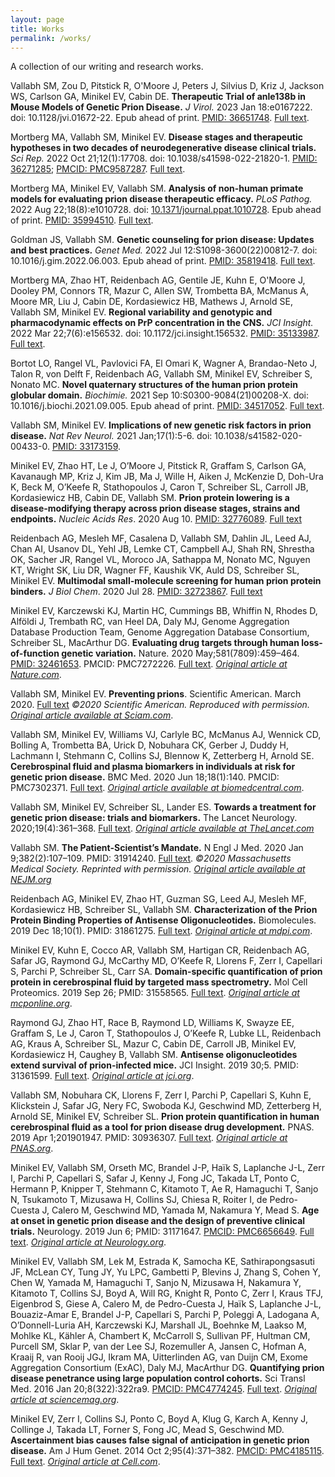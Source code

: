 ```yaml
---
layout: page
title: Works
permalink: /works/
---
```


A collection of our writing and research works.

Vallabh SM, Zou D, Pitstick R, O'Moore J, Peters J, Silvius D, Kriz J, Jackson WS, Carlson GA, Minikel EV, Cabin DE. **Therapeutic Trial of anle138b in Mouse Models of Genetic Prion Disease.** _J Virol._ 2023 Jan 18:e0167222. doi: 10.1128/jvi.01672-22. Epub ahead of print. [PMID: 36651748](https://pubmed.ncbi.nlm.nih.gov/36651748/). [Full text](/works/vallabh-2023-therapeutic-trial-of-anle138b.pdf).

Mortberg MA, Vallabh SM, Minikel EV. **Disease stages and therapeutic hypotheses in two decades of neurodegenerative disease clinical trials.** _Sci Rep._ 2022 Oct 21;12(1):17708. doi: 10.1038/s41598-022-21820-1. [PMID: 36271285]((https://pubmed.ncbi.nlm.nih.gov/36271285/)); [PMCID: PMC9587287](https://www.ncbi.nlm.nih.gov/pmc/articles/PMC9587287/). [Full text](/works/mortberg-2022-disease-stages-and-therapeutic-hypotheses.pdf).

Mortberg MA, Minikel EV, Vallabh SM. **Analysis of non-human primate models for evaluating prion disease therapeutic efficacy.** _PLoS Pathog._ 2022 Aug 22;18(8):e1010728. doi: [10.1371/journal.ppat.1010728](https://doi.org/10.1371/journal.ppat.1010728). Epub ahead of print. [PMID: 35994510](https://pubmed.ncbi.nlm.nih.gov/35994510/). [Full text](/works/mortberg-2022-analysis-of-nhp-models.pdf).

Goldman JS, Vallabh SM. **Genetic counseling for prion disease: Updates and best practices.** _Genet Med._ 2022 Jul 12:S1098-3600(22)00812-7. doi: 10.1016/j.gim.2022.06.003. Epub ahead of print. [PMID: 35819418](https://pubmed.ncbi.nlm.nih.gov/35819418/). [Full text](/works/goldman-vallabh-2022-genetic-counseling-for-prion-disease.pdf).

Mortberg MA, Zhao HT, Reidenbach AG, Gentile JE, Kuhn E, O'Moore J, Dooley PM, Connors TR, Mazur C, Allen SW, Trombetta BA, McManus A, Moore MR, Liu J, Cabin DE, Kordasiewicz HB, Mathews J, Arnold SE, Vallabh SM, Minikel EV. **Regional variability and genotypic and pharmacodynamic effects on PrP concentration in the CNS.** _JCI Insight._ 2022 Mar 22;7(6):e156532. doi: 10.1172/jci.insight.156532. [PMID: 35133987](https://pubmed.ncbi.nlm.nih.gov/35133987/). [Full text](/works/mortberg-2022-regional-variability-including-supplement.pdf).

Bortot LO, Rangel VL, Pavlovici FA, El Omari K, Wagner A, Brandao-Neto J, Talon R, von Delft F, Reidenbach AG, Vallabh SM, Minikel EV, Schreiber S, Nonato MC. **Novel quaternary structures of the human prion protein globular domain.** _Biochimie._ 2021 Sep 10:S0300-9084(21)00208-X. doi: 10.1016/j.biochi.2021.09.005. Epub ahead of print. [PMID: 34517052](https://pubmed.ncbi.nlm.nih.gov/34517052/). [Full text](works/bortot-rangel-2021-novel-quaternary-structures.pdf).

Vallabh SM, Minikel EV. **Implications of new genetic risk factors in prion disease.** _Nat Rev Neurol._ 2021 Jan;17(1):5-6. doi: 10.1038/s41582-020-00433-0. [PMID: 33173159](https://pubmed.ncbi.nlm.nih.gov/33173159/).

Minikel EV, Zhao HT, Le J, O’Moore J, Pitstick R, Graffam S, Carlson GA, Kavanaugh MP, Kriz J, Kim JB, Ma J, Wille H, Aiken J, McKenzie D, Doh-Ura K, Beck M, O’Keefe R, Stathopoulos J, Caron T, Schreiber SL, Carroll JB, Kordasiewicz HB, Cabin DE, Vallabh SM. **Prion protein lowering is a disease-modifying therapy across prion disease stages, strains and endpoints.** _Nucleic Acids Res_. 2020 Aug 10. [PMID: 32776089](https://pubmed.ncbi.nlm.nih.gov/32776089/). [Full text](/works/minikel-2020-prion-protein-lowering.pdf)

Reidenbach AG, Mesleh MF, Casalena D, Vallabh SM, Dahlin JL, Leed AJ, Chan AI, Usanov DL, Yehl JB, Lemke CT, Campbell AJ, Shah RN, Shrestha OK, Sacher JR, Rangel VL, Moroco JA, Sathappa M, Nonato MC, Nguyen KT, Wright SK, Liu DR, Wagner FF, Kaushik VK, Auld DS, Schreiber SL, Minikel EV. **Multimodal small-molecule screening for human prion protein binders.** _J Biol Chem_. 2020 Jul 28. [PMID: 32723867](https://pubmed.ncbi.nlm.nih.gov/32723867). [Full text](/works/reidenbach-2020-multimodal-small-molecule-screening.pdf)

Minikel EV, Karczewski KJ, Martin HC, Cummings BB, Whiffin N, Rhodes D, Alföldi J, Trembath RC, van Heel DA, Daly MJ, Genome Aggregation Database Production Team, Genome Aggregation Database Consortium, Schreiber SL, MacArthur DG. **Evaluating drug targets through human loss-of-function genetic variation.** Nature. 2020 May;581(7809):459–464. [PMID: 32461653](https://pubmed.ncbi.nlm.nih.gov/32461653/). PMCID: PMC7272226. [Full text](works/minikel-2020-evaluating-drug-targets.pdf). _[Original article at Nature.com](https://doi.org/10.1038/s41586-020-2267-z)_.

Vallabh SM, Minikel EV. **Preventing prions**. Scientific American. March 2020. [Full text](works/vallabh-minikel-2020-scientificamerican-preventing-prions.pdf) _&copy;2020 Scientific American. Reproduced with permission. [Original article available at Sciam.com](https://www.scientificamerican.com/article/the-married-researchers-racing-to-stop-prion-disease/)_.

Vallabh SM, Minikel EV, Williams VJ, Carlyle BC, McManus AJ, Wennick CD, Bolling A, Trombetta BA, Urick D, Nobuhara CK, Gerber J, Duddy H, Lachmann I, Stehmann C, Collins SJ, Blennow K, Zetterberg H, Arnold SE. **Cerebrospinal fluid and plasma biomarkers in individuals at risk for genetic prion disease.** BMC Med. 2020 Jun 18;18(1):140. PMCID: PMC7302371. [Full text](vallabh-2020-cerebrospinal-fluid-and-plasma-biomarkers.pdf). _[Original article available at biomedcentral.com](https://bmcmedicine.biomedcentral.com/articles/10.1186/s12916-020-01608-8)_.

Vallabh SM, Minikel EV, Schreiber SL, Lander ES. **Towards a treatment for genetic prion disease: trials and biomarkers.** The Lancet Neurology. 2020;19(4):361–368. [Full text](https://github.com/ericminikel/prevention_plaidoyer/blob/master/manuscript.md). _[Original article available at TheLancet.com](https://www.thelancet.com/pdfs/journals/laneur/PIIS1474-4422%2819%2930403-X.pdf)_

Vallabh SM. **The Patient-Scientist’s Mandate.** N Engl J Med. 2020 Jan 9;382(2):107–109. PMID: 31914240. [Full text](works/vallabh-2020-the-patient-scientists-mandate.pdf). _&copy;2020 Massachusetts Medical Society. Reprinted with permission. [Original article available at NEJM.org](https://www.nejm.org/doi/full/10.1056/NEJMp1909471)_

Reidenbach AG, Minikel EV, Zhao HT, Guzman SG, Leed AJ, Mesleh MF, Kordasiewicz HB, Schreiber SL, Vallabh SM. **Characterization of the Prion Protein Binding Properties of Antisense Oligonucleotides.** Biomolecules. 2019 Dec 18;10(1). PMID: 31861275. [Full text](works/reidenbach-minikel-2019-characterization-of-the-prion-protein-binding.pdf). _[Original article at mdpi.com](https://www.mdpi.com/2218-273X/10/1/1)_.

Minikel EV, Kuhn E, Cocco AR, Vallabh SM, Hartigan CR, Reidenbach AG, Safar JG, Raymond GJ, McCarthy MD, O’Keefe R, Llorens F, Zerr I, Capellari S, Parchi P, Schreiber SL, Carr SA. **Domain-specific quantification of prion protein in cerebrospinal fluid by targeted mass spectrometry.** Mol Cell Proteomics. 2019 Sep 26; PMID: 31558565. [Full text](works/minikel-kuhn-2019-domain-specific-quantification.pdf). _[Original article at mcponline.org](https://www.mcponline.org/content/18/12/2388)_.

Raymond GJ, Zhao HT, Race B, Raymond LD, Williams K, Swayze EE, Graffam S, Le J, Caron T, Stathopoulos J, O’Keefe R, Lubke LL, Reidenbach AG, Kraus A, Schreiber SL, Mazur C, Cabin DE, Carroll JB, Minikel EV, Kordasiewicz H, Caughey B, Vallabh SM. **Antisense oligonucleotides extend survival of prion-infected mice.** JCI Insight. 2019 30;5. PMID: 31361599. [Full text](works/raymond-2019-antisense-oligonucleotides-extend-survival.pdf). _[Original article at jci.org](https://insight.jci.org/articles/view/131175)_.

Vallabh SM, Nobuhara CK, Llorens F, Zerr I, Parchi P, Capellari S, Kuhn E, Klickstein J, Safar JG, Nery FC, Swoboda KJ, Geschwind MD, Zetterberg H, Arnold SE, Minikel EV, Schreiber SL. **Prion protein quantification in human cerebrospinal fluid as a tool for prion disease drug development.** PNAS. 2019 Apr 1;201901947. PMID: 30936307. [Full text](works/vallabh-2019-prion-protein-quantification.pdf). _[Original article at PNAS.org](https://www.pnas.org/content/116/16/7793)_.

Minikel EV, Vallabh SM, Orseth MC, Brandel J-P, Haïk S, Laplanche J-L, Zerr I, Parchi P, Capellari S, Safar J, Kenny J, Fong JC, Takada LT, Ponto C, Hermann P, Knipper T, Stehmann C, Kitamoto T, Ae R, Hamaguchi T, Sanjo N, Tsukamoto T, Mizusawa H, Collins SJ, Chiesa R, Roiter I, de Pedro-Cuesta J, Calero M, Geschwind MD, Yamada M, Nakamura Y, Mead S. **Age at onset in genetic prion disease and the design of preventive clinical trials.** Neurology. 2019 Jun 6; PMID: 31171647. [PMCID: PMC6656649](https://www.ncbi.nlm.nih.gov/pmc/articles/PMC6656649/). [Full text](works/minikel-2019-age-of-onset-biorxiv-version.pdf). _[Original article at Neurology.org](https://n.neurology.org/content/93/2/e125.long)_.

Minikel EV, Vallabh SM, Lek M, Estrada K, Samocha KE, Sathirapongsasuti JF, McLean CY, Tung JY, Yu LPC, Gambetti P, Blevins J, Zhang S, Cohen Y, Chen W, Yamada M, Hamaguchi T, Sanjo N, Mizusawa H, Nakamura Y, Kitamoto T, Collins SJ, Boyd A, Will RG, Knight R, Ponto C, Zerr I, Kraus TFJ, Eigenbrod S, Giese A, Calero M, de Pedro-Cuesta J, Haïk S, Laplanche J-L, Bouaziz-Amar E, Brandel J-P, Capellari S, Parchi P, Poleggi A, Ladogana A, O’Donnell-Luria AH, Karczewski KJ, Marshall JL, Boehnke M, Laakso M, Mohlke KL, Kähler A, Chambert K, McCarroll S, Sullivan PF, Hultman CM, Purcell SM, Sklar P, van der Lee SJ, Rozemuller A, Jansen C, Hofman A, Kraaij R, van Rooij JGJ, Ikram MA, Uitterlinden AG, van Duijn CM, Exome Aggregation Consortium (ExAC), Daly MJ, MacArthur DG. **Quantifying prion disease penetrance using large population control cohorts.** Sci Transl Med. 2016 Jan 20;8(322):322ra9. [PMCID: PMC4774245](https://www.ncbi.nlm.nih.gov/pmc/articles/PMC4774245/). [Full text](https://github.com/ericminikel/prnp_penetrance/blob/master/manuscript.md). _[Original article at sciencemag.org](https://stm.sciencemag.org/content/scitransmed/8/322/322ra9.full.pdf)_.

Minikel EV, Zerr I, Collins SJ, Ponto C, Boyd A, Klug G, Karch A, Kenny J, Collinge J, Takada LT, Forner S, Fong JC, Mead S, Geschwind MD. **Ascertainment bias causes false signal of anticipation in genetic prion disease.** Am J Hum Genet. 2014 Oct 2;95(4):371–382. [PMCID: PMC4185115](https://www.ncbi.nlm.nih.gov/pmc/articles/PMC4185115/). [Full text](minikel-2014-ascertainment-bias-authoracceptedmanuscript.pdf). _[Original article at Cell.com](https://www.cell.com/ajhg/fulltext/S0002-9297%2914%2900386-3)_.

